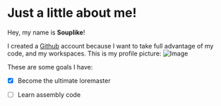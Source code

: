 # Just a little about me!
Hey, my name is **Souplike**!

I created a [Github](https://github.com) account because I want to take full advantage of my code, and my workspaces.
This is my profile picture: ![Image](https://avatars.githubusercontent.com/u/149005474?v=4)

These are some goals I have:
- [x] Become the ultimate loremaster
- [ ] Learn assembly code
      
